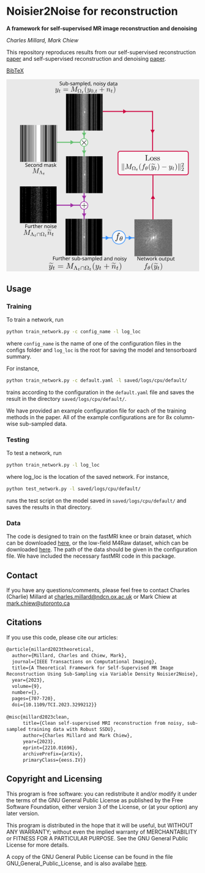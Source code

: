 # Noisier2Noise for reconstruction
**A framework for self-supervised MR image reconstruction and denoising**

_Charles Millard, Mark Chiew_


This repository reproduces results from our self-supervised reconstruction [paper](https://ieeexplore.ieee.org/abstract/document/10194985) 
and self-supervised reconstruction and denoising [paper](https://arxiv.org/abs/2210.01696).

[BibTeX](#citation)


![A schematic of the proposed self-supervised reconstruction and denoising method](./flowchart_denoising.svg)

## Usage 


### Training
To train a network, run

```bash
python train_network.py -c config_name -l log_loc
```
where `config_name` is the  name of one of the configuration files in the configs folder
and `log_loc` is the root for saving the model and tensorboard summary. 

For instance,
```bash
python train_network.py -c default.yaml -l saved/logs/cpu/default/ 
```
trains according to the configuration in the `default.yaml` file and saves the result in the 
directory `saved/logs/cpu/default/`. 

We have provided an example configuration file for each of the training methods in the paper. All of the example configurations
are for 8x column-wise sub-sampled data.


### Testing

To test a network, run 

```bash
python train_network.py -l log_loc
```
where log_loc is the location of the saved network. For instance,

```bash
python test_network.py -l saved/logs/cpu/default/
```

runs the test script on the model saved in `saved/logs/cpu/default/` and saves the results in that directory.



### Data
The code is designed to train on the fastMRI knee or brain dataset, which can be downloaded [here](https://fastmri.org/), 
or the low-field M4Raw dataset, which can be downloaded [here](https://zenodo.org/records/8056074). The path of the data should be
given in the configuration file. We have included the necessary fastMRI code in this package.

## Contact

If you have any questions/comments, please feel free to contact Charles
(Charlie) Millard at [charles.millard@ndcn.ox.ac.uk](charles.millard@ndcn.ox.ac.uk) or Mark Chiew at
[mark.chiew@utoronto.ca](mark.chiew@utoronto.ca)

## Citations
If you use this code, please cite our articles:
```
@article{millard2023theoretical,
  author={Millard, Charles and Chiew, Mark},
  journal={IEEE Transactions on Computational Imaging}, 
  title={A Theoretical Framework for Self-Supervised MR Image Reconstruction Using Sub-Sampling via Variable Density Noisier2Noise}, 
  year={2023},
  volume={9},
  number={},
  pages={707-720},
  doi={10.1109/TCI.2023.3299212}}

@misc{millard2023clean,
      title={Clean self-supervised MRI reconstruction from noisy, sub-sampled training data with Robust SSDU}, 
      author={Charles Millard and Mark Chiew},
      year={2023},
      eprint={2210.01696},
      archivePrefix={arXiv},
      primaryClass={eess.IV}}
```

## Copyright and Licensing

This program is free software: you can redistribute it and/or modify
it under the terms of the GNU General Public License as published by
the Free Software Foundation, either version 3 of the License, or
(at your option) any later version.

This program is distributed in the hope that it will be useful,
but WITHOUT ANY WARRANTY; without even the implied warranty of
MERCHANTABILITY or FITNESS FOR A PARTICULAR PURPOSE.  See the
GNU General Public License for more details.

A copy of the GNU General Public License can be found in the file GNU_General_Public_License,
and is also availabe [here](https://www.gnu.org/licenses/).